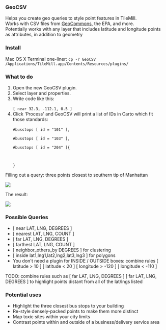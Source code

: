 <h3>GeoCSV</h3>

Helps you create geo queries to style point features in TileMill.<br/>
Works with CSV files from <a href="http://geocommons.com">GeoCommons</a>, the EPA, and more.<br/>
Potentially works with any layer that includes latitude and longitude points as attributes, in addition to geometry

<h3>Install</h3>
Mac OS X Terminal one-liner:
<code>cp -r GeoCSV /Applications/TileMill.app/Contents/Resources/plugins/</code>

<h3>What to do</h3>
<ol>
<li>Open the new GeoCSV plugin.</li>
<li>Select layer and properties.</li>
<li>Write code like this:<br/>
<code>
[ near 32.3, -112.1, 0.5 ]
</code></li>
<li>Click 'Process' and GeoCSV will print a list of IDs in Carto which fit those standards:
<br/>
<code>
#busstops [ id = "101" ],<br/>
#busstops [ id = "103" ],<br/>
#busstops [ id = "204" ]{<br/>
<br/>
}
</code></li>
</ol>

Filling out a query: three points closest to southern tip of Manhattan

<img src="http://i.imgur.com/ubQEU.png"/>

The result:

<img src="http://i.imgur.com/D0K03.png"/>

<h3>Possible Queries</h3>
<ul>
<li>[ near LAT, LNG, DEGREES ]</li>
<li>[ nearest LAT, LNG, COUNT ]</li>
<li>[ far LAT, LNG, DEGREES ]</li>
<li>[ farthest LAT, LNG, COUNT ]</li>
<li>[ neighbor_others_by DEGREES ] for clustering</li>
<li>[ inside lat1,lng1,lat2,lng2,lat3,lng3 ] for polygons</li>
<li>You don't need a plugin for INSIDE / OUTSIDE boxes: combine rules [ latitude > 10 ] [ latitude < 20 ] [ longitude > -120 ] [ longitude < -110 ] </li>
</ul>
TODO: combine rules such as [ far LAT, LNG, DEGREES ] [ far LAT, LNG, DEGREES ] to highlight points distant from all of the lat/lngs listed

<h3>Potential uses</h3>
<ul>
<li>Highlight the three closest bus stops to your building</li>
<li>Re-style densely-packed points to make them more distinct</li>
<li>Map toxic sites within your city limits</li>
<li>Contrast points within and outside of a business/delivery service area</li>
</ul>